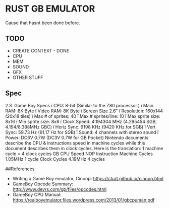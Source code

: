 # RUST GB EMULATOR
Cause that hasnt been done before.

## TODO
- CREATE CONTEXT - DONE
- CPU
- MEM
- SOUND
- GFX
- OTHER STUFF

## Spec
2.3. Game Boy Specs
ï CPU: 8-bit (Similar to the Z80 processor.)
ï Main RAM: 8K Byte
ï Video RAM: 8K Byte
ï Screen Size 2.6"
ï Resolution: 160x144 (20x18 tiles)
ï Max # of sprites: 40
ï Max # sprites/line: 10
ï Max sprite size: 8x16
ï Min sprite size: 8x8
ï Clock Speed: 4.194304 MHz
(4.295454 SGB, 4.194/8.388MHz GBC)
ï Horiz Sync: 9198 KHz (9420 KHz for SGB)
ï Vert Sync: 59.73 Hz (61.17 Hz for SGB)
ï Sound: 4 channels with stereo sound
ï Power: DC6V 0.7W (DC3V 0.7W for GB Pocket)
 Nintendo documents describe the CPU & instructions
speed in machine cycles while this document describes
them in clock cycles. Here is the translation:
 1 machine cycle = 4 clock cycles
 GB CPU Speed NOP Instruction
Machine Cycles 1.05MHz 1 cycle
Clock Cycles 4.19MHz 4 cycles

##References
- Writing a Game Boy emulator, Cinoop: https://cturt.github.io/cinoop.html
- GameBoy Opcode Summary: http://www.devrs.com/gb/files/opcodes.html
- GameBoy CPU Manual: https://realboyemulator.files.wordpress.com/2013/01/gbcpuman.pdf